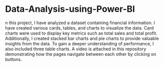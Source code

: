 # Data-Analysis-using-Power-BI
n this project, I have analyzed a dataset containing financial information. I have created various cards, tables, and charts to visualize the data. Card charts were used to display key metrics such as total sales and total profit. Additionally, I created stacked bar charts and pie charts to provide valuable insights from the data. To gain a deeper understanding of performance, I also included three table charts. A video is attached in this repository demonstrating how the pages navigate between each other by clicking on buttons.


